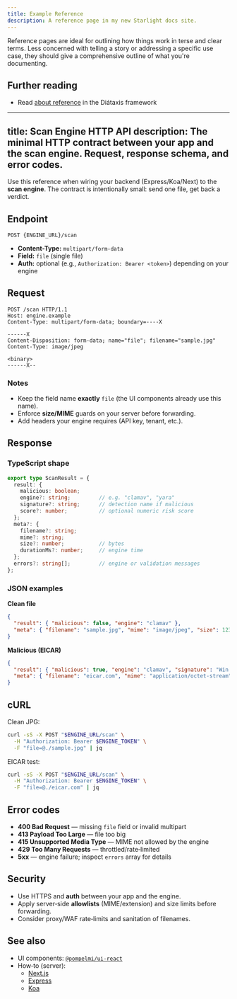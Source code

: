 ```yaml
---
title: Example Reference
description: A reference page in my new Starlight docs site.
---
```


Reference pages are ideal for outlining how things work in terse and clear terms.
Less concerned with telling a story or addressing a specific use case, they should give a comprehensive outline of what you're documenting.

## Further reading

- Read [about reference](https://diataxis.fr/reference/) in the Diátaxis framework

---
title: Scan Engine HTTP API
description: The minimal HTTP contract between your app and the scan engine. Request, response schema, and error codes.
---

Use this reference when wiring your backend (Express/Koa/Next) to the **scan engine**. The contract is intentionally small: send one file, get back a verdict.

## Endpoint

```
POST {ENGINE_URL}/scan
```

- **Content-Type:** `multipart/form-data`
- **Field:** `file` (single file)
- **Auth:** optional (e.g., `Authorization: Bearer <token>`) depending on your engine

## Request

```http
POST /scan HTTP/1.1
Host: engine.example
Content-Type: multipart/form-data; boundary=----X

------X
Content-Disposition: form-data; name="file"; filename="sample.jpg"
Content-Type: image/jpeg

<binary>
------X--
```

### Notes
- Keep the field name **exactly** `file` (the UI components already use this name).
- Enforce **size/MIME** guards on your server before forwarding.
- Add headers your engine requires (API key, tenant, etc.).

## Response

### TypeScript shape
```ts
export type ScanResult = {
  result: {
    malicious: boolean;
    engine?: string;         // e.g. "clamav", "yara"
    signature?: string;      // detection name if malicious
    score?: number;          // optional numeric risk score
  };
  meta?: {
    filename?: string;
    mime?: string;
    size?: number;           // bytes
    durationMs?: number;     // engine time
  };
  errors?: string[];         // engine or validation messages
};
```

### JSON examples
**Clean file**
```json
{
  "result": { "malicious": false, "engine": "clamav" },
  "meta": { "filename": "sample.jpg", "mime": "image/jpeg", "size": 123456, "durationMs": 42 }
}
```

**Malicious (EICAR)**
```json
{
  "result": { "malicious": true, "engine": "clamav", "signature": "Win.Test.EICAR_HDB-1" },
  "meta": { "filename": "eicar.com", "mime": "application/octet-stream", "size": 68, "durationMs": 37 }
}
```

## cURL

Clean JPG:
```bash
curl -sS -X POST "$ENGINE_URL/scan" \
  -H "Authorization: Bearer $ENGINE_TOKEN" \
  -F "file=@./sample.jpg" | jq
```

EICAR test:
```bash
curl -sS -X POST "$ENGINE_URL/scan" \
  -H "Authorization: Bearer $ENGINE_TOKEN" \
  -F "file=@./eicar.com" | jq
```

## Error codes

- **400 Bad Request** — missing `file` field or invalid multipart
- **413 Payload Too Large** — file too big
- **415 Unsupported Media Type** — MIME not allowed by the engine
- **429 Too Many Requests** — throttled/rate‑limited
- **5xx** — engine failure; inspect `errors` array for details

## Security

- Use HTTPS and **auth** between your app and the engine.
- Apply server‑side **allowlists** (MIME/extension) and size limits before forwarding.
- Consider proxy/WAF rate‑limits and sanitation of filenames.

## See also
- UI components: [`@pompelmi/ui-react`](/pompelmi/docs/reference/ui-react/)
- How‑to (server):
  - [Next.js](/pompelmi/docs/how-to/nextjs/)
  - [Express](/pompelmi/docs/how-to/express/)
  - [Koa](/pompelmi/docs/how-to/koa/)